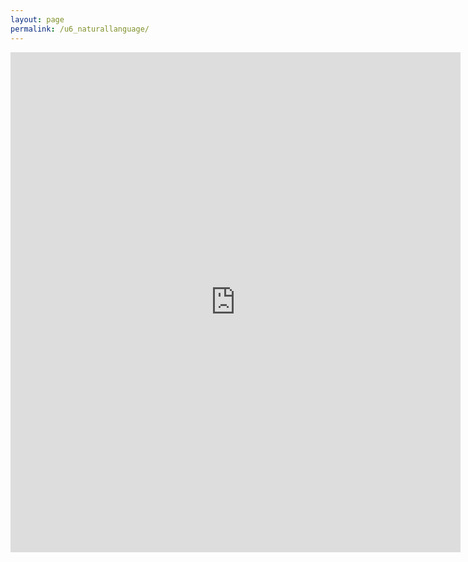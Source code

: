 ```yaml
---
layout: page
permalink: /u6_naturallanguage/
---
```

<iframe src="https://docs.google.com/forms/d/e/1FAIpQLSfLHXe27cy5hpuSiTABaOEJuGfIoB3MXdKDRBqzQDnrg4WzhA/viewform?embedded=true" width="720" height="800" frameborder="0" marginheight="0" marginwidth="0">Wird geladen...</iframe>
